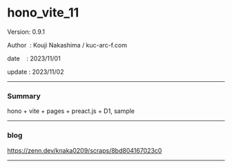 ﻿# hono_vite_11

 Version: 0.9.1

 Author  : Kouji Nakashima / kuc-arc-f.com

 date    : 2023/11/01

 update  : 2023/11/02

***
### Summary

hono + vite + pages + preact.js + D1,  sample


***
### blog 

https://zenn.dev/knaka0209/scraps/8bd804167023c0

***

